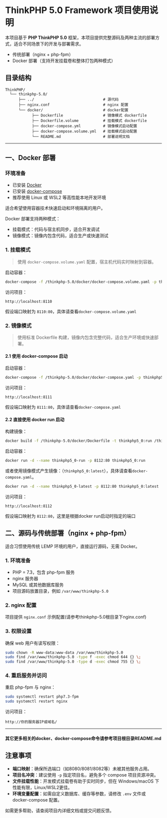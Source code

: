 # ThinkPHP 5.0 Framework 项目使用说明

本项目基于 **PHP ThinkPHP 5.0** 框架，本项目提供完整源码及两种主流的部署方式，适合不同场景下的开发与部署需求。

- 传统部署（nginx + php-fpm）
- Docker 部署（支持开发挂载卷和整体打包两种模式）

## 目录结构

```text
ThinkPHP/
  └── thinkphp-5.0/
      ├── ../                               # 源代码
      ├── nginx.conf                        # nginx 配置
      └── docker/                           # docker配置
            ├── Dockerfile                  # 镜像模式 dockerfile
            ├── Dockerfile.volume           # 挂载模式 dockerfile
            ├── docker-compose.yml          # 镜像模式启动配置
            ├── docker-compose.volume.yml   # 挂载模式启动配置
            └── README.md                   # 部署说明文档
```

---

## 一、Docker 部署

### 环境准备

- 已安装 [Docker](https://docs.docker.com/get-docker/)
- 已安装 [docker-compose](https://docs.docker.com/compose/install/)
- 推荐使用 Linux 或 WSL2 等高性能本地开发环境

适合希望使用容器技术快速启动和环境隔离的用户。

Docker 部署支持两种模式：

- 挂载模式：代码与宿主机同步，适合开发调试
- 镜像模式：镜像内包含代码，适合生产或快速测试

### 1. 挂载模式

> 使用 `docker-compose.volume.yaml` 配置，宿主机代码实时映射到容器。

启动容器：
```bash
docker-compose -f /thinkphp-5.0/docker/docker-compose.volume.yaml -p thinkphp5_0-volume up -d --build
```

访问项目：
```
http://localhost:8110
```
假设端口映射为 `8110:80`，具体请查看`docker-compose.volume.yaml`

### 2. 镜像模式

> 使用标准 Dockerfile 构建，镜像内包含完整代码，适合生产环境或快速部署。

#### 2.1 使用 docker-compose 启动

启动容器：
```bash
docker-compose -f /thinkphp-5.0/docker/docker-compose.yaml -p thinkphp5_0 up -d --build
```

访问项目：
```
http://localhost:8111
```
假设端口映射为 `8111:80`，具体请查看`docker-compose.yaml`

#### 2.2 直接使用 docker run 启动

构建镜像：
```bash
docker build -f /thinkphp-5.0/docker/Dockerfile -t thinkphp5_0:run /thinkphp-5.0/docker
```

启动容器：
```bash
docker run -d --name thinkphp5_0-run -p 8112:80 thinkphp5_0:run
```

或者使用镜像模式产生镜像：（`thinkphp5_0:latest`），具体请查看`docker-compose.yaml`。

```bash
docker run -d --name thinkphp5_0-latest -p 8112:80 thinkphp5_0:latest
```

访问项目：
```
http://localhost:8112
```
假设端口映射为 `8112:80`，这里是根据docker run启动时指定的端口

## 二、源码与传统部署（nginx + php-fpm）

适合习惯使用传统 LEMP 环境的用户，直接运行源码，无需 Docker。

### 1. 环境准备

- PHP = 7.3，包含 php-fpm 服务
- nginx 服务器
- MySQL 或其他数据库服务
- 项目源码放置目录，例如 `/var/www/thinkphp-5.0`

### 2. nginx 配置

项目提供 `nginx.conf` 示例配置(请参考thinkphp-5.0根目录下nginx.conf)

### 3. 权限设置

确保 web 用户有读写权限：
```bash
sudo chown -R www-data:www-data /var/www/thinkphp-5.0
sudo find /var/www/thinkphp-5.0 -type f -exec chmod 644 {} \;
sudo find /var/www/thinkphp-5.0 -type d -exec chmod 755 {} \;
```

### 4. 重启服务并访问

重启 php-fpm 与 nginx：
```bash
sudo systemctl restart php7.3-fpm
sudo systemctl restart nginx
```

访问项目：
```
http://你的服务器IP或域名/
```
---

#### 其它更多相关的docker、docker-compose命令请参考项目根目录README.md

## 注意事项

- **端口映射**：确保所选端口（如8080/8081/8082等）未被其他服务占用。
- **项目名冲突**：建议使用 `-p` 指定项目名，避免多个 compose 项目资源冲突。
- **文件挂载性能**：开发模式挂载卷有助于实时同步，但在 Windows/macOS 下性能有限，Linux/WSL2更佳。
- **环境变量配置**：如需自定义数据库、缓存等参数，请修改 `.env` 文件或 docker-compose 配置。

如需更多帮助，请查阅项目内详细文档或提交问题反馈。
